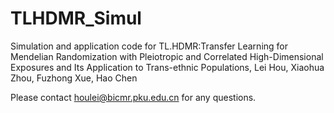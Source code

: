 # TLHDMR_Simul
Simulation and application code for TL.HDMR:Transfer Learning for Mendelian Randomization with Pleiotropic and Correlated High-Dimensional Exposures and Its Application to Trans-ethnic Populations, Lei Hou, Xiaohua Zhou, Fuzhong Xue, Hao Chen  

Please contact houlei@bicmr.pku.edu.cn for any questions. 
